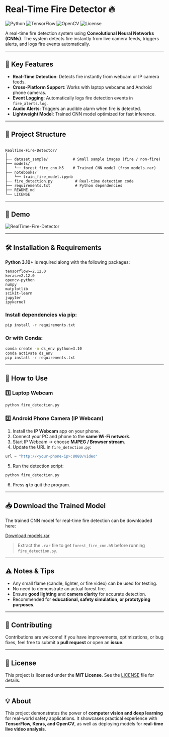 # Real-Time Fire Detector 🔥

![Python](https://img.shields.io/badge/python-3.10+-blue)
![TensorFlow](https://img.shields.io/badge/tensorflow-2.12+-orange)
![OpenCV](https://img.shields.io/badge/opencv-4.12-green)
![License](https://img.shields.io/badge/license-MIT-blue)

A real-time fire detection system using **Convolutional Neural Networks (CNNs)**. The system detects fire instantly from live camera feeds, triggers alerts, and logs fire events automatically.

---

## 🚀 Key Features

- **Real-Time Detection**: Detects fire instantly from webcam or IP camera feeds.  
- **Cross-Platform Support**: Works with laptop webcams and Android phone cameras.  
- **Event Logging**: Automatically logs fire detection events in `fire_alerts.log`.  
- **Audio Alerts**: Triggers an audible alarm when fire is detected.  
- **Lightweight Model**: Trained CNN model optimized for fast inference.

---

## 📁 Project Structure

```

RealTime-Fire-Detector/
│
├── dataset_sample/           # Small sample images (fire / non-fire)
├── models/
│   └── forest_fire_cnn.h5    # Trained CNN model (from models.rar)
├── notebooks/
│   └── train_fire_model.ipynb
├── fire_detection.py          # Real-time detection code
├── requirements.txt           # Python dependencies
├── README.md
└── LICENSE

````

---

## 🎥 Demo

![RealTime-Fire-Detector](images/demo.gif)

---

## 🛠️ Installation & Requirements

**Python 3.10+** is required along with the following packages:

```text
tensorflow>=2.12.0
keras>=2.12.0
opencv-python
numpy
matplotlib
scikit-learn
jupyter
ipykernel
````

### Install dependencies via pip:

```bash
pip install -r requirements.txt
```

### Or with Conda:

```bash
conda create -n ds_env python=3.10
conda activate ds_env
pip install -r requirements.txt
```

---

## 🚦 How to Use

### 1️⃣ Laptop Webcam

```bash
python fire_detection.py
```

### 2️⃣ Android Phone Camera (IP Webcam)

1. Install the **IP Webcam** app on your phone.
2. Connect your PC and phone to the **same Wi-Fi network**.
3. Start IP Webcam → choose **MJPEG / Browser stream**.
4. Update the URL in `fire_detection.py`:

```python
url = "http://<your-phone-ip>:8080/video"
```

5. Run the detection script:

```bash
python fire_detection.py
```

6. Press **`q`** to quit the program.

---

## 📥 Download the Trained Model

The trained CNN model for real-time fire detection can be downloaded here:

[Download models.rar](https://github.com/malik8154/RealTime-Fire-Detector/releases/download/v1.0/models.rar)

> Extract the `.rar` file to get `forest_fire_cnn.h5` before running `fire_detection.py`.

---

## ⚠️ Notes & Tips

* Any small flame (candle, lighter, or fire video) can be used for testing.
* No need to demonstrate an actual forest fire.
* Ensure **good lighting** and **camera clarity** for accurate detection.
* Recommended for **educational, safety simulation, or prototyping purposes**.

---

## 🤝 Contributing

Contributions are welcome! If you have improvements, optimizations, or bug fixes, feel free to submit a **pull request** or open an **issue**.

---

## 📌 License

This project is licensed under the **MIT License**. See the [LICENSE](LICENSE) file for details.

---

## 💡 About

This project demonstrates the power of **computer vision and deep learning** for real-world safety applications. It showcases practical experience with **TensorFlow, Keras, and OpenCV**, as well as deploying models for **real-time live video analysis**.
